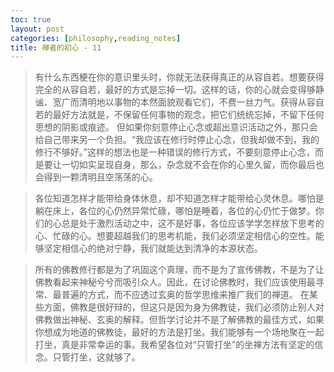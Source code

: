 ```yaml
---
toc: true
layout: post
categories: [philosophy,reading_notes]
title: 禅者的初心 - 11
---
```


> 有什么东西梗在你的意识里头时，你就无法获得真正的从容自若。想要获得完全的从容自若，最好的方式是忘掉一切。这样的话，你的心就会变得够静谧、宽广而清明地以事物的本然面貌观看它们，不费一丝力气。获得从容自若的最好方法就是，不保留任何事物的观念，把它们统统忘掉，不留下任何思想的阴影或痕迹。 但如果你刻意停止心念或超出意识活动之外，那只会给自己带来另一个负担。“我应该在修行时停止心念，但我却做不到，我的修行不够好。”这样的想法也是一种错误的修行方式，不要刻意停止心念，而是要让一切如实呈现自身，那么，杂念就不会在你的心里久留，而你最后也会得到一颗清明且空荡荡的心。

> 各位知道怎样才能带给身体休息，却不知道怎样才能带给心灵休息。哪怕是躺在床上，各位的心仍然异常忙碌，哪怕是睡着，各位的心仍忙于做梦。你们的心总是处于激烈活动之中，这不是好事，各位应该学学怎样放下思考的心、忙碌的心。想要超越我们的思考机能，我们必须坚定相信心的空性。能够坚定相信心的绝对宁静，我们就能达到清净的本源状态。

> 所有的佛教修行都是为了巩固这个真理，而不是为了宣传佛教，不是为了让佛教看起来神秘兮兮而吸引众人。因此，在讨论佛教时，我们应该使用最寻常、最普遍的方式，而不应透过玄奥的哲学思维来推广我们的禅道。 在某些方面，佛教是很好辩的，但这只是因为身为佛教徒，我们必须防止别人对佛教做出神秘、玄奥的解释。但哲学讨论并不是了解佛教的最佳方式，如果你想成为地道的佛教徒，最好的方法是打坐。我们能够有一个场地聚在一起打坐，真是非常幸运的事。我希望各位对“只管打坐”的坐禅方法有坚定的信念。只管打坐，这就够了。

